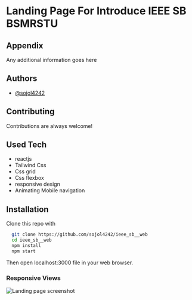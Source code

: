 
# Landing Page For Introduce IEEE SB BSMRSTU 

 

## Appendix

Any additional information goes here

  
## Authors

- [@sojol4242](https://github.com/sojol4242)
  
 
## Contributing

Contributions are always welcome!
  
## Used Tech

- reactjs
- Tailwind Css
- Css grid
- Css flexbox
- responsive design
- Animating Mobile navigation

  
## Installation

Clone this repo with

```bash
  git clone https://github.com/sojol4242/ieee_sb__web
  cd ieee_sb__web
  npm install
  npm start
```
Then open localhost:3000 file in your web browser.
    
<!-- ### Screenshots
### Desktop View
![Landing page screenshot](https://i.ibb.co/PCrWT8x/food-app.png/700x500?text=Hero) -->

<!-- ### Tab View
![Landing page screenshot](https://i.ibb.co/r64rwdQ/Fire-Shot-Capture-066-Food-Order-App-Landing-Page-127-0-0-1.png/468x300?text=Hero) 
### Mobile View
![Landing page screenshot](https://i.ibb.co/tbsXKdN/Fire-Shot-Capture-065-Food-Order-App-Landing-Page-127-0-0-1.png/468x300?text=Hero) -->
 
### Responsive Views
 
![Landing page screenshot](https://i.ibb.co/fSXvDwC/Fire-Shot-Capture-013-Multi-Device-Website-Mockup-Generator-techsini-com.png)
  
